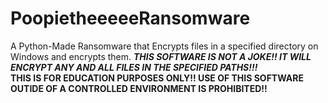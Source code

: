 # PoopietheeeeeRansomware
A Python-Made Ransomware that Encrypts files in a specified directory on Windows and encrypts them.
***THIS SOFTWARE IS NOT A JOKE!! IT WILL ENCRYPT ANY AND ALL FILES IN THE SPECIFIED PATHS!!!***  
  **THIS IS FOR EDUCATION PURPOSES ONLY!! USE OF THIS SOFTWARE OUTIDE OF A CONTROLLED ENVIRONMENT IS PROHIBITED!!**
